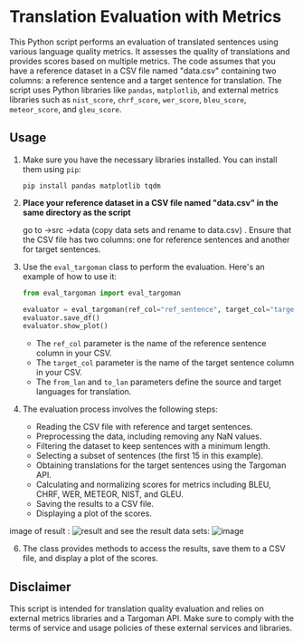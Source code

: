 # Translation Evaluation with Metrics

This Python script performs an evaluation of translated sentences using various language quality metrics. It assesses the quality of translations and provides scores based on multiple metrics. The code assumes that you have a reference dataset in a CSV file named "data.csv" containing two columns: a reference sentence and a target sentence for translation. The script uses Python libraries like `pandas`, `matplotlib`, and external metrics libraries such as `nist_score`, `chrf_score`, `wer_score`, `bleu_score`, `meteor_score`, and `gleu_score`.

## Usage

1. Make sure you have the necessary libraries installed. You can install them using `pip`:

   ```
   pip install pandas matplotlib tqdm
   ```

2. **Place your reference dataset in a CSV file named "data.csv" in the same directory as the script**

    go to ->src ->data (copy data sets and rename to data.csv)
   . Ensure that the CSV file has two columns: one for reference sentences and another for target sentences.

4. Use the `eval_targoman` class to perform the evaluation. Here's an example of how to use it:

   ```python
   from eval_targoman import eval_targoman

   evaluator = eval_targoman(ref_col="ref_sentence", target_col="target_sentence", from_lan="fa", to_lan="en")
   evaluator.save_df()
   evaluator.show_plot()
   ```

   - The `ref_col` parameter is the name of the reference sentence column in your CSV.
   - The `target_col` parameter is the name of the target sentence column in your CSV.
   - The `from_lan` and `to_lan` parameters define the source and target languages for translation.

5. The evaluation process involves the following steps:
   - Reading the CSV file with reference and target sentences.
   - Preprocessing the data, including removing any NaN values.
   - Filtering the dataset to keep sentences with a minimum length.
   - Selecting a subset of sentences (the first 15 in this example).
   - Obtaining translations for the target sentences using the Targoman API.
   - Calculating and normalizing scores for metrics including BLEU, CHRF, WER, METEOR, NIST, and GLEU.
   - Saving the results to a CSV file.
   - Displaying a plot of the scores.
  
image of result : 
![result](https://github.com/parvvaresh/eval-targoman/assets/89921883/becb9773-d679-4705-85aa-5ae8123c4644)
and see the result data sets:
![image](https://github.com/parvvaresh/eval-targoman/assets/89921883/6e29955c-538d-43ca-998b-ae1f3578ebe9)



6. The class provides methods to access the results, save them to a CSV file, and display a plot of the scores.

## Disclaimer

This script is intended for translation quality evaluation and relies on external metrics libraries and a Targoman API. Make sure to comply with the terms of service and usage policies of these external services and libraries.
